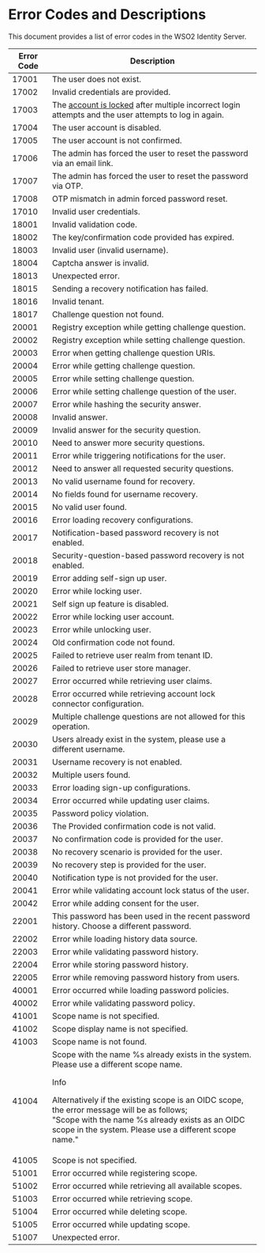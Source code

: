 # Error Codes and Descriptions

This document provides a list of error codes in the WSO2 Identity Server.

| Error Code | Description  |
|------------|--------------|
| 17001      | The user does not exist. |
| 17002      | Invalid credentials are provided.    |
| 17003      | The [account is locked]({{base_path}}/guides/identity-lifecycles/lock-accounts-by-failed-login-attempts) after multiple incorrect login attempts and the user attempts to log in again.  |
| 17004      | The user account is disabled.    |
| 17005      | The user account is not confirmed.   |
| 17006      | The admin has forced the user to reset the password via an email link.   |
| 17007      | The admin has forced the user to reset the password via OTP. |
| 17008      | OTP mismatch in admin forced password reset. |
| 17010      | Invalid user credentials.    |
| 18001      | Invalid validation code. |
| 18002      | The key/confirmation code provided has expired.  |
| 18003      | Invalid user (invalid username). |
| 18004      | Captcha answer is invalid.   |
| 18013      | Unexpected error.    |
| 18015      | Sending a recovery notification has failed.   |
| 18016      | Invalid tenant.  |
| 18017      | Challenge question not found.    |
| 20001      | Registry exception while getting challenge question.  |
| 20002      | Registry exception while setting challenge question. |
| 20003      | Error when getting challenge question URIs.  |
| 20004      | Error while getting challenge question.  |
| 20005      | Error while setting challenge question.  |
| 20006      | Error while setting challenge question of the user.  |
| 20007      | Error while hashing the security answer. |
| 20008      | Invalid answer.  
| 20009      | Invalid answer for the security question.    |
| 20010      | Need to answer more security questions.  |
| 20011      | Error while triggering notifications for the user.   |
| 20012      | Need to answer all requested security questions. |
| 20013      | No valid username found for recovery.    |
| 20014      | No fields found for username recovery.   |
| 20015      | No valid user found. |
| 20016      | Error loading recovery configurations.   |
| 20017      | Notification-based password recovery is not enabled. |
| 20018      | Security-question-based password recovery is not enabled.    |
| 20019      | Error adding self-sign up user.  |
| 20020      | Error while locking user.    |
| 20021      | Self sign up feature is disabled.    |
| 20022      | Error while locking user account.    |
| 20023      | Error while unlocking user.  |
| 20024      | Old confirmation code not found. |
| 20025      | Failed to retrieve user realm from tenant ID.    |
| 20026      | Failed to retrieve user store manager.   |
| 20027      | Error occurred while retrieving user claims. |
| 20028      | Error occurred while retrieving account lock connector configuration.    |
| 20029      | Multiple challenge questions are not allowed for this operation.  |
| 20030      | Users already exist in the system, please use a different username.  |
| 20031      | Username recovery is not enabled.    |
| 20032      | Multiple users found.    |
| 20033      | Error loading sign-up configurations.    |
| 20034      | Error occurred while updating user claims.   |
| 20035      | Password policy violation.   |
| 20036      | The Provided confirmation code is not valid. |
| 20037      | No confirmation code is provided for the user.   |
| 20038      | No recovery scenario is provided for the user.   |
| 20039      | No recovery step is provided for the user.   |
| 20040      | Notification type is not provided for the user.  |
| 20041      | Error while validating account lock status of the user.  |
| 20042      | Error while adding consent for the user. |
| 22001      | This password has been used in the recent password history. Choose a different password. |
| 22002      | Error while loading history data source. |
| 22003      | Error while validating password history. |
| 22004      | Error while storing password history.    |
| 22005      | Error while removing password history from users.    |
| 40001      | Error occurred while loading password policies.  |
| 40002      | Error while validating password policy.  |
| 41001      | Scope name is not specified. |
| 41002      | Scope display name is not specified. |
| 41003      | Scope name is not found. |
| 41004      | Scope with the name %s already exists in the system. Please use a different scope name.<br> <div class="admonition info"><p class="admonition-title">Info</p> <p>Alternatively if the existing scope is an OIDC scope, the error message will be as follows;<br>"Scope with the name %s already exists as an OIDC scope in the system. Please use a different scope name."</p></div> |
| 41005      | Scope is not specified.  |
| 51001      | Error occurred while registering scope.  |
| 51002      | Error occurred while retrieving all available scopes.    |
| 51003      | Error occurred while retrieving scope.   |
| 51004      | Error occurred while deleting scope. |
| 51005      | Error occurred while updating scope. |
| 51007      | Unexpected error.    |
